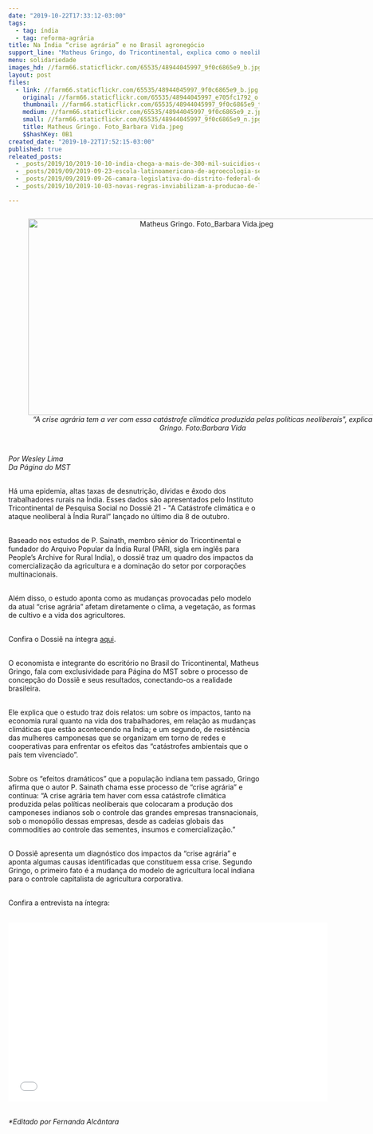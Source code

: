 ```yaml
---
date: "2019-10-22T17:33:12-03:00"
tags:
  - tag: índia
  - tag: reforma-agrária
title: Na Índia “crise agrária” e no Brasil agronegócio
support_line: "Matheus Gringo, do Tricontinental, explica como o neoliberalismo afeta o meio ambiente e os trabalhadores no campo"
menu: solidariedade
images_hd: //farm66.staticflickr.com/65535/48944045997_9f0c6865e9_b.jpg
layout: post
files:
  - link: //farm66.staticflickr.com/65535/48944045997_9f0c6865e9_b.jpg
    original: //farm66.staticflickr.com/65535/48944045997_e705fc1792_o.jpg
    thumbnail: //farm66.staticflickr.com/65535/48944045997_9f0c6865e9_t.jpg
    medium: //farm66.staticflickr.com/65535/48944045997_9f0c6865e9_z.jpg
    small: //farm66.staticflickr.com/65535/48944045997_9f0c6865e9_n.jpg
    title: Matheus Gringo. Foto_Barbara Vida.jpeg
    $$hashKey: 0B1
created_date: "2019-10-22T17:52:15-03:00"
published: true
releated_posts:
  - _posts/2019/10/2019-10-10-india-chega-a-mais-de-300-mil-suicidios-de-agricultores-aponta-dossie.md
  - _posts/2019/09/2019-09-23-escola-latinoamericana-de-agroecologia-sedia-curso-de-sabores-da-agrofloresta.md
  - _posts/2019/09/2019-09-26-camara-legislativa-do-distrito-federal-debate-a-situacao-da-reforma-agraria.md
  - _posts/2019/10/2019-10-03-novas-regras-inviabilizam-a-producao-de-leite-no-pais.md

---
```

<div style="text-align:center">
<figure class="image" style="display:inline-block"><img alt="Matheus Gringo. Foto_Barbara Vida.jpeg" height="394" src="//farm66.staticflickr.com/65535/48944045997_9f0c6865e9_b.jpg" width="700" />
<figcaption><em>&ldquo;A crise agr&aacute;ria tem a ver com essa cat&aacute;strofe clim&aacute;tica produzida pelas pol&iacute;ticas neoliberais&quot;, explica Gringo. Foto:Barbara Vida</em></figcaption>
</figure>
</div>

<p><br />
<em>Por Wesley Lima<br />
Da P&aacute;gina do MST</em><br />
&nbsp;</p>

<p>H&aacute; uma epidemia, altas taxas de desnutri&ccedil;&atilde;o, d&iacute;vidas e &ecirc;xodo dos trabalhadores rurais na &Iacute;ndia. Esses dados s&atilde;o apresentados pelo Instituto Tricontinental de Pesquisa Social no Dossi&ecirc; 21 - &quot;A Cat&aacute;strofe clim&aacute;tica e o ataque neoliberal &agrave; &Iacute;ndia Rural&rdquo; lan&ccedil;ado no &uacute;ltimo dia 8 de outubro.<br />
&nbsp;</p>

<p>Baseado nos estudos de P. Sainath, membro s&ecirc;nior do Tricontinental e fundador do Arquivo Popular da &Iacute;ndia Rural (PARI, sigla em ingl&ecirc;s para People&rsquo;s Archive for Rural India), o dossi&ecirc; traz um quadro dos impactos da comercializa&ccedil;&atilde;o da agricultura e a domina&ccedil;&atilde;o do setor por corpora&ccedil;&otilde;es multinacionais.&nbsp;</p>

<p><br />
Al&eacute;m disso, o estudo aponta como as mudan&ccedil;as provocadas pelo modelo da atual &ldquo;crise agr&aacute;ria&rdquo; afetam diretamente o clima, a vegeta&ccedil;&atilde;o, as formas de cultivo e a vida dos agricultores.&nbsp;&nbsp;<br />
&nbsp;</p>

<p>Confira o Dossi&ecirc; na &iacute;ntegra <a href="https://www.thetricontinental.org/wp-content/uploads/2019/10/190929_Dossier-21_PT_Web.pdf" target="_blank">aqui</a>.<br />
&nbsp;</p>

<p>O economista e integrante do escrit&oacute;rio no Brasil do Tricontinental, Matheus Gringo, fala com exclusividade para P&aacute;gina do MST sobre o processo de concep&ccedil;&atilde;o do Dossi&ecirc; e seus resultados, conectando-os a realidade brasileira.<br />
&nbsp;</p>

<p>Ele explica que o estudo traz dois relatos: um sobre os impactos, tanto na economia rural quanto na vida dos trabalhadores, em rela&ccedil;&atilde;o as mudan&ccedil;as clim&aacute;ticas que est&atilde;o acontecendo na &Iacute;ndia; e um segundo, de resist&ecirc;ncia das mulheres camponesas que se organizam em torno de redes e cooperativas para enfrentar os efeitos das &ldquo;cat&aacute;strofes ambientais que o pa&iacute;s tem vivenciado&rdquo;.<br />
&nbsp;</p>

<p>Sobre os &ldquo;efeitos dram&aacute;ticos&rdquo; que a popula&ccedil;&atilde;o indiana tem passado, Gringo afirma que o autor P. Sainath chama esse processo de &ldquo;crise agr&aacute;ria&rdquo; e continua: &ldquo;A crise agr&aacute;ria tem haver com essa cat&aacute;strofe clim&aacute;tica produzida pelas pol&iacute;ticas neoliberais que colocaram a produ&ccedil;&atilde;o dos camponeses indianos sob o controle das grandes empresas transnacionais, sob o monop&oacute;lio dessas empresas, desde as cadeias globais das commodities ao controle das sementes, insumos e comercializa&ccedil;&atilde;o.&rdquo;<br />
&nbsp;</p>

<p>O Dossi&ecirc; apresenta um diagn&oacute;stico dos impactos da &ldquo;crise agr&aacute;ria&rdquo; e aponta algumas causas identificadas que constituem essa crise. Segundo Gringo, o primeiro fato &eacute; a mudan&ccedil;a do modelo de agricultura local indiana para o controle capitalista de agricultura corporativa.&nbsp;<br />
&nbsp;</p>

<p>Confira a entrevista na &iacute;ntegra:<br />
&nbsp;</p>

<p><iframe allowfullscreen="" frameborder="0" height="360" src="//www.youtube.com/embed/FAgR_BImDmE" width="640"></iframe></p>

<p><br />
<em>*Editado por Fernanda Alc&acirc;ntara</em></p>

<p>&nbsp;</p>
